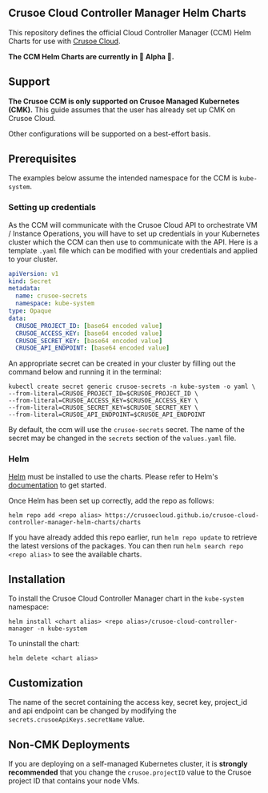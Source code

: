 ## Crusoe Cloud Controller Manager Helm Charts

This repository defines the official Cloud Controller Manager (CCM) Helm Charts for use with [Crusoe Cloud](https://crusoecloud.com/).

**The CCM Helm Charts are currently in :construction: Alpha :construction:.**

## Support

**The Crusoe CCM is only supported on Crusoe Managed Kubernetes (CMK).** 
This guide assumes that the user has already set up CMK on Crusoe Cloud.

Other configurations will be supported on a best-effort basis.

## Prerequisites

The examples below assume the intended namespace
for the CCM is `kube-system`.

### Setting up credentials

As the CCM will communicate with the Crusoe Cloud API to orchestrate VM / Instance Operations, you will have to set up
credentials in your Kubernetes cluster which the CCM can then use to communicate with the API. Here is a template `.yaml` file
which can be modified with your credentials and applied to your cluster.

```yaml
apiVersion: v1
kind: Secret
metadata:
  name: crusoe-secrets
  namespace: kube-system
type: Opaque
data:
  CRUSOE_PROJECT_ID: [base64 encoded value]
  CRUSOE_ACCESS_KEY: [base64 encoded value]
  CRUSOE_SECRET_KEY: [base64 encoded value]
  CRUSOE_API_ENDPOINT: [base64 encoded value]

```

An appropriate secret can be created in your cluster by filling out the command below and running it in the terminal:
```shell
kubectl create secret generic crusoe-secrets -n kube-system -o yaml \
--from-literal=CRUSOE_PROJECT_ID=$CRUSOE_PROJECT_ID \
--from-literal=CRUSOE_ACCESS_KEY=$CRUSOE_ACCESS_KEY \
--from-literal=CRUSOE_SECRET_KEY=$CRUSOE_SECRET_KEY \
--from-literal=CRUSOE_API_ENDPOINT=$CRUSOE_API_ENDPOINT
```

By default, the ccm will use the `crusoe-secrets` secret.
The name of the secret may be changed in the `secrets` section of the `values.yaml` file.

### Helm

[Helm](https://helm.sh) must be installed to use the charts.  Please refer to
Helm's [documentation](https://helm.sh/docs) to get started.

Once Helm has been set up correctly, add the repo as follows:

    helm repo add <repo alias> https://crusoecloud.github.io/crusoe-cloud-controller-manager-helm-charts/charts

If you have already added this repo earlier, run `helm repo update` to retrieve
the latest versions of the packages.  You can then run `helm search repo
<repo alias>` to see the available charts.

## Installation


To install the Crusoe Cloud Controller Manager chart in the `kube-system` namespace:

    helm install <chart alias> <repo alias>/crusoe-cloud-controller-manager -n kube-system

To uninstall the chart:

    helm delete <chart alias>

## Customization

The name of the secret containing the access key, secret key, project_id and api endpoint can be changed by modifying the `secrets.crusoeApiKeys.secretName` value.

## Non-CMK Deployments

If you are deploying on a self-managed Kubernetes cluster, it is **strongly recommended** that you change the `crusoe.projectID` value to the Crusoe project ID that contains your node VMs.
